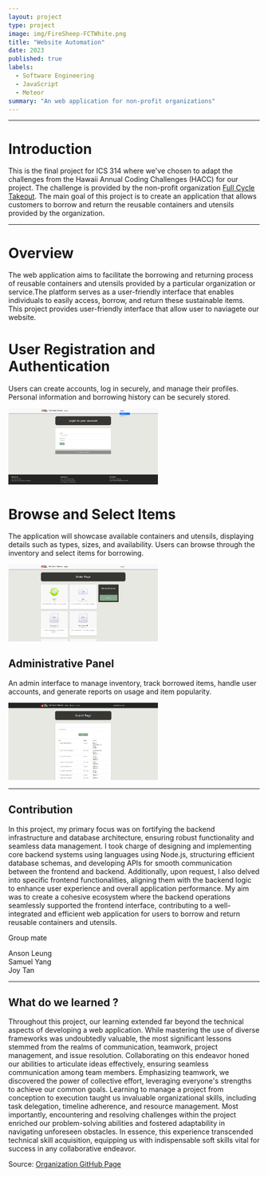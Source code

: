 ```yaml
---
layout: project
type: project
image: img/FireSheep-FCTWhite.png
title: "Website Automation"
date: 2023
published: true
labels:
  - Software Engineering
  - JavaScript
  - Meteor
summary: "An web application for non-profit organizations"
---
```


<hr>

# Introduction
This is the final project for ICS 314 where we've chosen to adapt the challenges from the Hawaii Annual Coding Challenges (HACC) for our project. 
The challenge is provided by the non-profit organization <a href="https://www.fullcycletakeouthawaii.org/">Full Cycle Takeout</a>. 
The main goal of this project is to create an application that allows customers to borrow and return the reusable containers and utensils provided by the organization.
<hr>

# Overview

The web application aims to facilitate the borrowing and returning process of reusable containers and utensils provided by a particular organization or service.The platform serves as a user-friendly interface that enables individuals to easily access, borrow, and return these sustainable items.
This project provides user-friendly interface that allow user to naviagete our website. 

# User Registration and Authentication 

Users can create accounts, log in securely, and manage their profiles. Personal information and borrowing history can be securely stored.

<img width="300px" class="image-fluid" src="../img/Login.png">

# Browse and Select Items 
The application will showcase available containers and utensils, displaying details such as types, sizes, and availability. Users can browse through the inventory and select items for borrowing.

<img width="300px" class="image-fluid" src="../img/Order.png">

## Administrative Panel
An admin interface to manage inventory, track borrowed items, handle user accounts, and generate reports on usage and item popularity.

<img width="300px" class="image-fluid" src="../img/Search.png">

<hr>


## Contribution
In this project, my primary focus was on fortifying the backend infrastructure and database architecture, ensuring robust functionality and seamless data management. 
I took charge of designing and implementing core backend systems using languages using Node.js, structuring efficient database schemas, 
and developing APIs for smooth communication between the frontend and backend. Additionally, upon request, I also delved into specific frontend functionalities, 
aligning them with the backend logic to enhance user experience and overall application performance. 
My aim was to create a cohesive ecosystem where the backend operations seamlessly supported the frontend interface, 
contributing to a well-integrated and efficient web application for users to borrow and return reusable containers and utensils.

Group mate

Anson Leung<br>
Samuel Yang<br>
Joy Tan<br>
<hr>

## What do we learned ?
Throughout this project, our learning extended far beyond the technical aspects of developing a web application. While mastering the use of diverse frameworks was undoubtedly valuable, the most significant lessons stemmed from the realms of communication, teamwork, project management, and issue resolution. Collaborating on this endeavor honed our abilities to articulate ideas effectively, ensuring seamless communication among team members. Emphasizing teamwork, we discovered the power of collective effort, leveraging everyone's strengths to achieve our common goals. Learning to manage a project from conception to execution taught us invaluable organizational skills, including task delegation, timeline adherence, and resource management. Most importantly, encountering and resolving challenges within the project enriched our problem-solving abilities and fostered adaptability in navigating unforeseen obstacles. In essence, this experience transcended technical skill acquisition, equipping us with indispensable soft skills vital for success in any collaborative endeavor.

Source: <a href="https://314firesheep.github.io/)https://314firesheep.github.io/">Organization GitHub Page</a>
